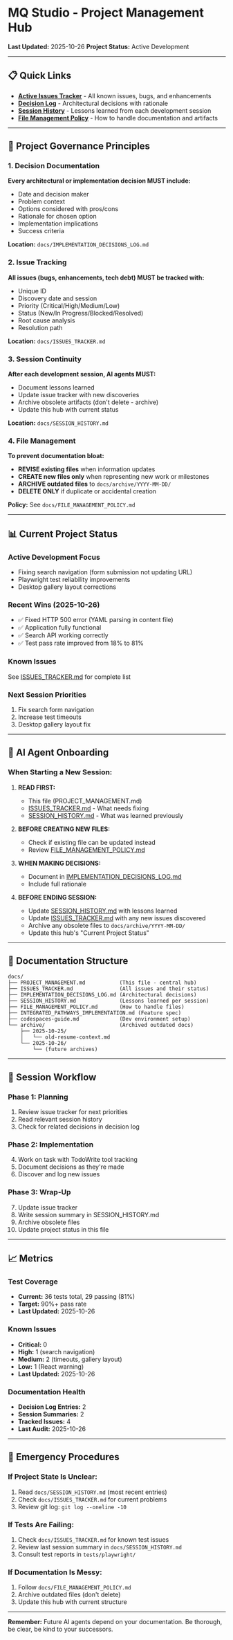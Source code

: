 # MQ Studio - Project Management Hub

**Last Updated:** 2025-10-26
**Project Status:** Active Development

---

## 📋 Quick Links

- **[Active Issues Tracker](ISSUES_TRACKER.md)** - All known issues, bugs, and enhancements
- **[Decision Log](IMPLEMENTATION_DECISIONS_LOG.md)** - Architectural decisions with rationale
- **[Session History](SESSION_HISTORY.md)** - Lessons learned from each development session
- **[File Management Policy](FILE_MANAGEMENT_POLICY.md)** - How to handle documentation and artifacts

---

## 🎯 Project Governance Principles

### 1. Decision Documentation
**Every architectural or implementation decision MUST include:**
- Date and decision maker
- Problem context
- Options considered with pros/cons
- Rationale for chosen option
- Implementation implications
- Success criteria

**Location:** `docs/IMPLEMENTATION_DECISIONS_LOG.md`

### 2. Issue Tracking
**All issues (bugs, enhancements, tech debt) MUST be tracked with:**
- Unique ID
- Discovery date and session
- Priority (Critical/High/Medium/Low)
- Status (New/In Progress/Blocked/Resolved)
- Root cause analysis
- Resolution path

**Location:** `docs/ISSUES_TRACKER.md`

### 3. Session Continuity
**After each development session, AI agents MUST:**
- Document lessons learned
- Update issue tracker with new discoveries
- Archive obsolete artifacts (don't delete - archive)
- Update this hub with current status

**Location:** `docs/SESSION_HISTORY.md`

### 4. File Management
**To prevent documentation bloat:**
- **REVISE existing files** when information updates
- **CREATE new files only** when representing new work or milestones
- **ARCHIVE outdated files** to `docs/archive/YYYY-MM-DD/`
- **DELETE ONLY** if duplicate or accidental creation

**Policy:** See `docs/FILE_MANAGEMENT_POLICY.md`

---

## 📊 Current Project Status

### Active Development Focus
- Fixing search navigation (form submission not updating URL)
- Playwright test reliability improvements
- Desktop gallery layout corrections

### Recent Wins (2025-10-26)
- ✅ Fixed HTTP 500 error (YAML parsing in content file)
- ✅ Application fully functional
- ✅ Search API working correctly
- ✅ Test pass rate improved from 18% to 81%

### Known Issues
See [ISSUES_TRACKER.md](ISSUES_TRACKER.md) for complete list

### Next Session Priorities
1. Fix search form navigation
2. Increase test timeouts
3. Desktop gallery layout fix

---

## 🤖 AI Agent Onboarding

### When Starting a New Session:

1. **READ FIRST:**
   - This file (PROJECT_MANAGEMENT.md)
   - [ISSUES_TRACKER.md](ISSUES_TRACKER.md) - What needs fixing
   - [SESSION_HISTORY.md](SESSION_HISTORY.md) - What was learned previously

2. **BEFORE CREATING NEW FILES:**
   - Check if existing file can be updated instead
   - Review [FILE_MANAGEMENT_POLICY.md](FILE_MANAGEMENT_POLICY.md)

3. **WHEN MAKING DECISIONS:**
   - Document in [IMPLEMENTATION_DECISIONS_LOG.md](IMPLEMENTATION_DECISIONS_LOG.md)
   - Include full rationale

4. **BEFORE ENDING SESSION:**
   - Update [SESSION_HISTORY.md](SESSION_HISTORY.md) with lessons learned
   - Update [ISSUES_TRACKER.md](ISSUES_TRACKER.md) with any new issues discovered
   - Archive any obsolete files to `docs/archive/YYYY-MM-DD/`
   - Update this hub's "Current Project Status"

---

## 📁 Documentation Structure

```
docs/
├── PROJECT_MANAGEMENT.md           (This file - central hub)
├── ISSUES_TRACKER.md               (All issues and their status)
├── IMPLEMENTATION_DECISIONS_LOG.md (Architectural decisions)
├── SESSION_HISTORY.md              (Lessons learned per session)
├── FILE_MANAGEMENT_POLICY.md       (How to handle files)
├── INTEGRATED_PATHWAYS_IMPLEMENTATION.md (Feature spec)
├── codespaces-guide.md             (Dev environment setup)
└── archive/                        (Archived outdated docs)
    ├── 2025-10-25/
    │   └── old-resume-context.md
    └── 2025-10-26/
        └── (future archives)
```

---

## 🔄 Session Workflow

### Phase 1: Planning
1. Review issue tracker for next priorities
2. Read relevant session history
3. Check for related decisions in decision log

### Phase 2: Implementation
4. Work on task with TodoWrite tool tracking
5. Document decisions as they're made
6. Discover and log new issues

### Phase 3: Wrap-Up
7. Update issue tracker
8. Write session summary in SESSION_HISTORY.md
9. Archive obsolete files
10. Update project status in this file

---

## 📈 Metrics

### Test Coverage
- **Current:** 36 tests total, 29 passing (81%)
- **Target:** 90%+ pass rate
- **Last Updated:** 2025-10-26

### Known Issues
- **Critical:** 0
- **High:** 1 (search navigation)
- **Medium:** 2 (timeouts, gallery layout)
- **Low:** 1 (React warning)
- **Last Updated:** 2025-10-26

### Documentation Health
- **Decision Log Entries:** 2
- **Session Summaries:** 2
- **Tracked Issues:** 4
- **Last Audit:** 2025-10-26

---

## 🚨 Emergency Procedures

### If Project State Is Unclear:
1. Read `docs/SESSION_HISTORY.md` (most recent entries)
2. Check `docs/ISSUES_TRACKER.md` for current problems
3. Review git log: `git log --oneline -10`

### If Tests Are Failing:
1. Check `docs/ISSUES_TRACKER.md` for known test issues
2. Review last session summary in `docs/SESSION_HISTORY.md`
3. Consult test reports in `tests/playwright/`

### If Documentation Is Messy:
1. Follow `docs/FILE_MANAGEMENT_POLICY.md`
2. Archive outdated files (don't delete)
3. Update this hub with current structure

---

**Remember:** Future AI agents depend on your documentation. Be thorough, be clear, be kind to your successors.
